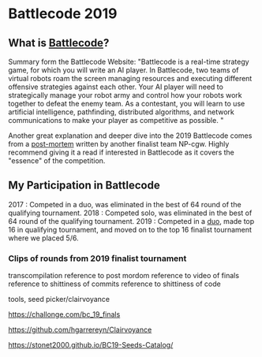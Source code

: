 # Battlecode 2019

## What is [Battlecode](http://www.battlecode.org/)?

Summary form the Battlecode Website:
"Battlecode is a real-time strategy game, for which you will write an AI player. In Battlecode, two teams of virtual robots roam the screen managing resources and executing different offensive strategies against each other. Your AI player will need to strategically manage your robot army and control how your robots work together to defeat the enemy team. As a contestant, you will learn to use artificial intelligence, pathfinding, distributed algorithms, and network communications to make your player as competitive as possible. "

Another great explanation and deeper dive into the 2019 Battlecode comes from a [post-mortem](http://jerrymao.net/blog/battlecode/) written by another finalist team NP-cgw. Highly recommend giving it a read if interested in Battlecode as it covers the "essence" of the competition.

## My Participation in Battlecode

2017 : Competed in a duo, was eliminated in the best of 64 round of the qualifying tournament.
2018 : Competed solo, was eliminated in the best of 64 round of the qualifying tournament.
2019 : Competed in a [duo](https://github.com/JeffreyLiangUF), made top 16 in qualifying tournament, and moved on to the top 16 finalist tournament where we placed 5/6.

### Clips of rounds from 2019 finalist tournament


transcompilation
reference to post mordom
reference to video of finals
reference to shittiness of commits
reference to shittiness of code

tools, seed picker/clairvoyance

https://challonge.com/bc_19_finals

https://github.com/hgarrereyn/Clairvoyance

https://stonet2000.github.io/BC19-Seeds-Catalog/

